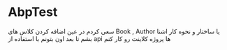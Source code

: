 # AbpTest
سعی کردم در عین اضافه کردن کلاس های 
Book , Author
یا ساختار و نحوه کار اشنا بشم تا بعد اون بتونم با استفاده از 
api
ها پروژه کلاینت رو کار کنم
